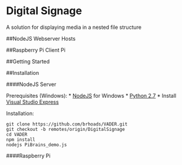 Digital Signage
===
A solution for displaying media in a nested file structure

##NodeJS Webserver
Hosts

##Raspberry Pi Client
Pi

##Getting Started

##Installation

####NodeJS Server

Prerequisites (Windows):
	* [NodeJS](http://nodejs.org/download/) for Windows
	* [Python 2.7](http://python.org/download/)
	* Install [Visual Studio Express](http://www.microsoft.com/visualstudio/eng/downloads#d-2010-express)

Installation:

	git clone https://github.com/brhoads/VADER.git
	git checkout -b remotes/origin/DigitalSignage
	cd VADER
	npm install
	nodejs PiBrains_demo.js
	
####Raspberry Pi